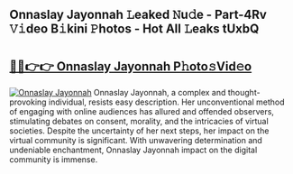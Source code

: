 ## Onnaslay Jayonnah 𝙻eaked 𝙽u𝚍e - Part-4Rv 𝚅𝚒deo B𝚒kini 𝙿hotos - Hot All 𝙻eaks tUxbQ

# <h2><a href="http://ld7e97.urlbe.top/?page=Onnaslay+Jayonnah">🔗🔗👉👉 Onnaslay Jayonnah P𝚑oto𝚜Vid𝚎o</a></h2>

[![Onnaslay Jayonnah](https://i.imgur.com/eBuTRDB.gif)](http://ld7e97.urlbe.top/?page=Onnaslay+Jayonnah)
Onnaslay Jayonnah, a complex and thought-provoking individual, resists easy description. Her unconventional method of engaging with online audiences has allured and offended observers, stimulating debates on consent, morality, and the intricacies of virtual societies. Despite the uncertainty of her next steps, her impact on the virtual community is significant. With unwavering determination and undeniable enchantment, Onnaslay Jayonnah impact on the digital community is immense.
